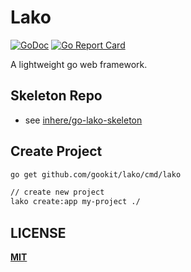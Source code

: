 # Lako

[![GoDoc](https://godoc.org/github.com/gookit/lako?status.svg)](https://godoc.org/github.com/gookit/lako)
[![Go Report Card](https://goreportcard.com/badge/github.com/gookit/lako)](https://goreportcard.com/report/github.com/gookit/lako)

A lightweight go web framework.

## Skeleton Repo

- see [inhere/go-lako-skeleton](https://github.com/inhere/go-lako-skeleton)

## Create Project

```bash
go get github.com/gookit/lako/cmd/lako

// create new project
lako create:app my-project ./
```

## LICENSE

**[MIT](LICENSE)**